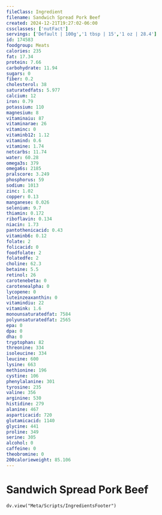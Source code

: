 ```yaml
---
fileClass: Ingredient
filename: Sandwich Spread Pork Beef
created: 2024-12-21T19:27:02-06:00
cssclasses: ['nutFact']
servings: ['Default | 100g','1 tbsp | 15','1 oz | 28.4']
id: 174583
foodgroup: Meats
calories: 235
fat: 17.34
protein: 7.66
carbohydrate: 11.94
sugars: 0
fiber: 0.2
cholesterol: 38
saturatedfats: 5.977
calcium: 12
iron: 0.79
potassium: 110
magnesium: 8
vitaminaiu: 87
vitaminarae: 26
vitaminc: 0
vitaminb12: 1.12
vitamind: 0.6
vitamine: 1.74
netcarbs: 11.74
water: 60.28
omega3s: 379
omega6s: 2185
pralscore: 3.249
phosphorus: 59
sodium: 1013
zinc: 1.02
copper: 0.13
manganese: 0.026
selenium: 9.7
thiamin: 0.172
riboflavin: 0.134
niacin: 1.73
pantothenicacid: 0.43
vitaminb6: 0.12
folate: 2
folicacid: 0
foodfolate: 2
folatedfe: 2
choline: 62.3
betaine: 5.5
retinol: 26
carotenebeta: 0
carotenealpha: 0
lycopene: 0
luteinzeaxanthin: 0
vitamindiu: 22
vitamink: 1.6
monounsaturatedfat: 7584
polyunsaturatedfat: 2565
epa: 0
dpa: 0
dha: 0
tryptophan: 82
threonine: 334
isoleucine: 334
leucine: 600
lysine: 663
methionine: 196
cystine: 106
phenylalanine: 301
tyrosine: 235
valine: 356
arginine: 530
histidine: 279
alanine: 467
asparticacid: 720
glutamicacid: 1140
glycine: 441
proline: 349
serine: 305
alcohol: 0
caffeine: 0
theobromine: 0
200calorieweight: 85.106
---
```


# Sandwich Spread Pork Beef

```dataviewjs
dv.view("Meta/Scripts/IngredientsFooter")
```